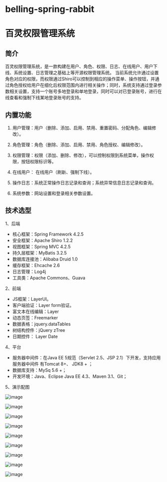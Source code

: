 # belling-spring-rabbit

# 百灵权限管理系统

## 简介

百灵权限管理系统，是一款构建在用户、角色、权限、日志、在线用户、用户下线、系统设置、日志管理之基础上等开源权限管理系统。 当前系统允许通过设置角色对应的权限，而权限通过Shiro可以控制到相应的操作菜单、操作按钮，并通过角色授权给用户在细化后权限范围内进行相关操作；同时，系统支持通过登录参数相关设置，支持一个账号多地登录和单地登录，同时可以对已登录账号，进行在线查看和强制下线某地登录账号的支持。

## 内置功能

1.	用户管理：用户（删除、添加、启用、禁用、重置密码、分配角色、编辑修改）。
2.	角色管理：角色（删除、添加、启用、禁用、角色授权、编辑修改）。
3.	权限管理：权限（添加、删除、修改），可以控制权限到系统菜单，操作权限，按钮权限标识等。
4.  在线用户： 在线用户（刷新、强制下线）。

5.  操作日志：系统正常操作日志记录和查询；系统异常信息日志记录和查询。
6. 系统参数：网站设置和登录相关参数设置。

## 技术选型

1、后端

* 核心框架：Spring Framework 4.2.5
* 安全框架：Apache Shiro 1.2.2
* 视图框架：Spring MVC 4.2.5
* 持久层框架：MyBatis 3.2.5
* 数据库连接池：Alibaba Druid 1.0
* 缓存框架：Ehcache 2.6
* 日志管理：Log4j
* 工具类：Apache Commons、Guava

2、前端

* JS框架：LayerUI。
* 客户端验证：Layer form验证。
* 富文本在线编辑：Layer
* 动态页签：Freemarker
* 数据表格：jquery.dataTables
* 树结构控件：jQuery zTree
* 日期控件： Layer Date

4、平台

* 服务器中间件：在Java EE 5规范（Servlet 2.5、JSP 2.1）下开发，支持应用服务器中间件
有Tomcat 8+、 JDK8 + ；
* 数据库支持：MySq 5.6 +；
* 开发环境：Java、Eclipse Java EE 4.3、Maven 3.1、Git；

5、演示配图

![image](https://github.com/butter-fly/belling-admin/blob/master/src/main/webapp/peitu/1.png)

![image](https://github.com/butter-fly/belling-admin/blob/master/src/main/webapp/peitu/2.png)

![image](https://github.com/butter-fly/belling-admin/blob/master/src/main/webapp/peitu/3.png)

![image](https://github.com/butter-fly/belling-admin/blob/master/src/main/webapp/peitu/4.png)

![image](https://github.com/butter-fly/belling-admin/blob/master/src/main/webapp/peitu/5.png)

![image](https://github.com/butter-fly/belling-admin/blob/master/src/main/webapp/peitu/6.png)

![image](https://github.com/butter-fly/belling-admin/blob/master/src/main/webapp/peitu/7.png)

![image](https://github.com/butter-fly/belling-admin/blob/master/src/main/webapp/peitu/8.png)

![image](https://github.com/butter-fly/belling-admin/blob/master/src/main/webapp/peitu/9.png)


